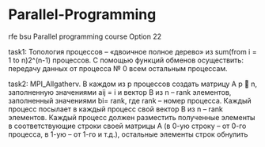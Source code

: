 # Parallel-Programming

rfe bsu Parallel programming course
Option 22

task1:
Топология процессов – «двоичное полное дерево» из sum(from i = 1 to n)2^(n-1)
процессов. С помощью функций обменов осуществить: 
передачу данных от процесса № 0 всем остальным процессам.

task2: 
MPI_Allgatherv. В каждом из p процессов создать матрицу A p 
n, заполненную значениями aij = i и вектор B из n – rank элементов, заполненный значениями bi= rank, где rank – номер процесса. 
Каждый процесс посылает в каждый процесс свой вектор B из n – rank элементов. 
Каждый процесс должен разместить полученные элементы в соответствующие строки своей матрицы А (в 0-ую строку – от 0-го процесса,
в 1-ую – от 1-го и т.д.), остальные элементы строк обнулить
